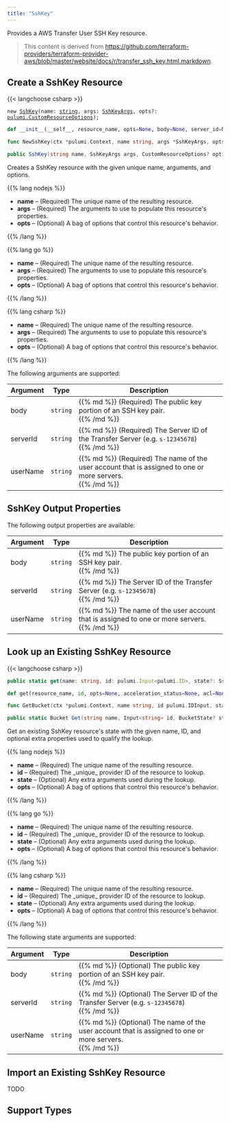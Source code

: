 ```yaml
---
title: "SshKey"
---
```


<!-- WARNING: this file was generated by the Pulumi Terraform Bridge (tfgen) Tool. -->
<!-- Do not edit by hand unless you're certain you know what you are doing! -->

<style>
  table td p { margin-top: 0; margin-bottom: 0; }
</style>

Provides a AWS Transfer User SSH Key resource.

> This content is derived from https://github.com/terraform-providers/terraform-provider-aws/blob/master/website/docs/r/transfer_ssh_key.html.markdown.


## Create a SshKey Resource

{{< langchoose csharp >}}

<div class="highlight"><pre class="chroma"><code class="language-typescript" data-lang="typescript"><span class="k">new</span> <span class="nx"><a href=/docs/reference/pkg/nodejs/pulumi/aws/s3/#SshKey>SshKey</a></span><span class="p">(</span><span class="nx">name</span>: <span class="kt"><a href=https://developer.mozilla.org/en-US/docs/Web/JavaScript/Reference/Global_Objects/String>string</a></span><span class="p">,</span> <span class="nx">args</span>: <span class="kt"><a href=/docs/reference/pkg/nodejs/pulumi/aws/s3/#SshKeyArgs>SshKeyArgs</a></span><span class="p">,</span> <span class="nx">opts?</span>: <span class="kt"><a href=/docs/reference/pkg/nodejs/pulumi/pulumi/#CustomResourceOptions>pulumi.CustomResourceOptions</a></span><span class="p">);</span></code></pre></div>

```python
def __init__(__self__, resource_name, opts=None, body=None, server_id=None, user_name=None, __props__=None)
```

```go
func NewSshKey(ctx *pulumi.Context, name string, args *SshKeyArgs, opts ...pulumi.ResourceOption) (*SshKey, error)

```

```csharp
public SshKey(string name, SshKeyArgs args, CustomResourceOptions? options = null)

```

Creates a SshKey resource with the given unique name, arguments, and options.

{{% lang nodejs %}}
<ul class="pl-10">
    <li><strong>name</strong> &ndash; (Required) The unique name of the resulting resource.</li>
    <li><strong>args</strong> &ndash; (Required) The arguments to use to populate this resource's properties.</li>
    <li><strong>opts</strong> &ndash; (Optional) A bag of options that control this resource's behavior.</li>
</ul>
{{% /lang %}}

{{% lang go %}}
<ul class="pl-10">
    <li><strong>name</strong> &ndash; (Required) The unique name of the resulting resource.</li>
    <li><strong>args</strong> &ndash; (Required) The arguments to use to populate this resource's properties.</li>
    <li><strong>opts</strong> &ndash; (Optional) A bag of options that control this resource's behavior.</li>
</ul>
{{% /lang %}}

{{% lang csharp %}}
<ul class="pl-10">
    <li><strong>name</strong> &ndash; (Required) The unique name of the resulting resource.</li>
    <li><strong>args</strong> &ndash; (Required) The arguments to use to populate this resource's properties.</li>
    <li><strong>opts</strong> &ndash; (Optional) A bag of options that control this resource's behavior.</li>
</ul>
{{% /lang %}}

The following arguments are supported:

<table class="ml-6">
    <thead>
        <tr>
            <th>Argument</th>
            <th>Type</th>
            <th>Description</th>
        </tr>
    </thead>
    <tbody>
        <tr>
            <td class="align-top">body</td>
            <td class="align-top"><code>string</code></td>
            <td class="align-top">{{% md %}}
(Required) The public key portion of an SSH key pair.

{{% /md %}}</td>
        </tr>
        <tr>
            <td class="align-top">server<wbr>Id</td>
            <td class="align-top"><code>string</code></td>
            <td class="align-top">{{% md %}}
(Required) The Server ID of the Transfer Server (e.g. `s-12345678`)

{{% /md %}}</td>
        </tr>
        <tr>
            <td class="align-top">user<wbr>Name</td>
            <td class="align-top"><code>string</code></td>
            <td class="align-top">{{% md %}}
(Required) The name of the user account that is assigned to one or more servers.

{{% /md %}}</td>
        </tr>
    </tbody>
</table>

## SshKey Output Properties

The following output properties are available:

<table class="ml-6">
    <thead>
        <tr>
            <th>Argument</th>
            <th>Type</th>
            <th>Description</th>
        </tr>
    </thead>
    <tbody>
        <tr>
            <td class="align-top">body</td>
            <td class="align-top"><code>string</code></td>
            <td class="align-top">{{% md %}}
The public key portion of an SSH key pair.

{{% /md %}}</td>
        </tr>
        <tr>
            <td class="align-top">server<wbr>Id</td>
            <td class="align-top"><code>string</code></td>
            <td class="align-top">{{% md %}}
The Server ID of the Transfer Server (e.g. `s-12345678`)

{{% /md %}}</td>
        </tr>
        <tr>
            <td class="align-top">user<wbr>Name</td>
            <td class="align-top"><code>string</code></td>
            <td class="align-top">{{% md %}}
The name of the user account that is assigned to one or more servers.

{{% /md %}}</td>
        </tr>
    </tbody>
</table>

## Look up an Existing SshKey Resource

{{< langchoose csharp >}}

```typescript
public static get(name: string, id: pulumi.Input<pulumi.ID>, state?: SshKeyState, opts?: pulumi.CustomResourceOptions): SshKey;
```

```python
def get(resource_name, id, opts=None, acceleration_status=None, acl=None, arn=None, bucket=None, bucket_domain_name=None, bucket_prefix=None, bucket_regional_domain_name=None, cors_rules=None, force_destroy=None, hosted_zone_id=None, lifecycle_rules=None, loggings=None, object_lock_configuration=None, policy=None, region=None, replication_configuration=None, request_payer=None, server_side_encryption_configuration=None, tags=None, versioning=None, website=None, website_domain=None, website_endpoint=None)
```

```go
func GetBucket(ctx *pulumi.Context, name string, id pulumi.IDInput, state *BucketState, opts ...pulumi.ResourceOption) (*Bucket, error)
```

```csharp
public static Bucket Get(string name, Input<string> id, BucketState? state = null, CustomResourceOptions? options = null);
```

Get an existing SshKey resource's state with the given name, ID, and optional extra
properties used to qualify the lookup.

{{% lang nodejs %}}
<ul class="pl-10">
    <li><strong>name</strong> &ndash; (Required) The unique name of the resulting resource.</li>
    <li><strong>id</strong> &ndash; (Required) The _unique_ provider ID of the resource to lookup.</li>
    <li><strong>state</strong> &ndash; (Optional) Any extra arguments used during the lookup.</li>
    <li><strong>opts</strong> &ndash; (Optional) A bag of options that control this resource's behavior.</li>
</ul>
{{% /lang %}}

{{% lang go %}}
<ul class="pl-10">
    <li><strong>name</strong> &ndash; (Required) The unique name of the resulting resource.</li>
    <li><strong>id</strong> &ndash; (Required) The _unique_ provider ID of the resource to lookup.</li>
    <li><strong>state</strong> &ndash; (Optional) Any extra arguments used during the lookup.</li>
    <li><strong>opts</strong> &ndash; (Optional) A bag of options that control this resource's behavior.</li>
</ul>
{{% /lang %}}

{{% lang csharp %}}
<ul class="pl-10">
    <li><strong>name</strong> &ndash; (Required) The unique name of the resulting resource.</li>
    <li><strong>id</strong> &ndash; (Required) The _unique_ provider ID of the resource to lookup.</li>
    <li><strong>state</strong> &ndash; (Optional) Any extra arguments used during the lookup.</li>
    <li><strong>opts</strong> &ndash; (Optional) A bag of options that control this resource's behavior.</li>
</ul>
{{% /lang %}}

The following state arguments are supported:

<table class="ml-6">
    <thead>
        <tr>
            <th>Argument</th>
            <th>Type</th>
            <th>Description</th>
        </tr>
    </thead>
    <tbody>
        <tr>
            <td class="align-top">body</td>
            <td class="align-top"><code>string</code></td>
            <td class="align-top">{{% md %}}
(Optional) The public key portion of an SSH key pair.

{{% /md %}}</td>
        </tr>
        <tr>
            <td class="align-top">server<wbr>Id</td>
            <td class="align-top"><code>string</code></td>
            <td class="align-top">{{% md %}}
(Optional) The Server ID of the Transfer Server (e.g. `s-12345678`)

{{% /md %}}</td>
        </tr>
        <tr>
            <td class="align-top">user<wbr>Name</td>
            <td class="align-top"><code>string</code></td>
            <td class="align-top">{{% md %}}
(Optional) The name of the user account that is assigned to one or more servers.

{{% /md %}}</td>
        </tr>
    </tbody>
</table>

## Import an Existing SshKey Resource

TODO

## Support Types

